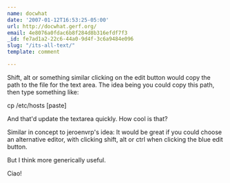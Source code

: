 ```yaml
---
name: docwhat
date: '2007-01-12T16:53:25-05:00'
url: http://docwhat.gerf.org/
email: 4e8076a0fdac6b8f284d8b316efdf7f3
_id: fe7ad1a2-22c6-44a0-9d4f-3c6a9484e096
slug: "/its-all-text/"
template: comment

---
```


Shift, alt or something similar clicking on the edit button would copy the path to the file for the text area.  The idea being you could copy this path, then type something like:

cp /etc/hosts [paste]

And that'd update the textarea quickly.  How cool is that?

Similar in concept to jeroenvrp's idea:
  It would be great if you could choose an alternative editor, with clicking shift, alt or ctrl when clicking the blue edit button.

But I think more generically useful.

Ciao!
